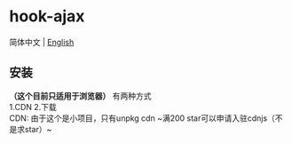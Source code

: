 # hook-ajax
简体中文 | [English](https://github.com/lindengxu68/hook-ajax/)
## 安装
**（这个目前只适用于浏览器）**
有两种方式  
1.CDN 2.下载  
CDN:
由于这个是小项目，只有unpkg cdn ~满200 star可以申请入驻cdnjs（不是求star）~
